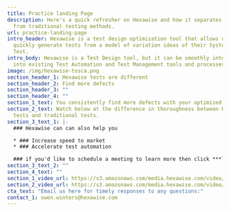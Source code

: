 ```yaml
---
title: Practice landing Page
description: Here's a quick refresher on Hexawise and how it separates itself
  from traditional testing methods.
url: practice-landing-page
intro_header: Hexawise is a test design optimization tool that allows users to
  quickly generate tests from a model of variation ideas of their System Under
  Test.
intro_body: Hexawise is a Test Design tool, but it can be smoothly integrated
  into existing Test Automation and Test Management tools and processes.
image: /img/hexawise-tosca.png
section_header_1: Hexawise tests are different
section_header_2: Find more defects
section_header_3: ""
section_header_4: ""
section_1_text: You consistently find more defects with your optimized Hexawise tests.
section_2_text: Watch below at the difference in thoroughness between Hexawise
  tests and traditional tests.
section_3_text_1: |-
  ### Hexawise can can also help you

  * ### Increase speed to market
  * ### Accelerate test automation

  ### if you'd like to schedule a meeting to learn more then click ***`here.`***
section_3_text_2: ""
section_4_text: ""
section_1_video_url: https://s3.amazonaws.com/media.hexawise.com/video/hexawise-tests-are-different-animation.mp4
section_2_video_url: https://s3.amazonaws.com/media.hexawise.com/video/traditional-vs-hexawise-tests-animation.mp4
cta_text: "Email us here for timely responses to any questions:"
contact_1: owen.winters@hexawise.com
---
```

